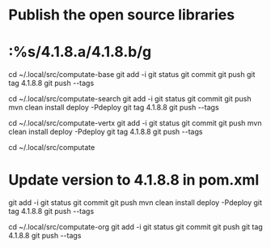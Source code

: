 # Publish the open source libraries

# :%s/4.1.8.a/4.1.8.b/g

cd ~/.local/src/computate-base
git add -i
git status
git commit
git push
git tag 4.1.8.8
git push --tags

cd ~/.local/src/computate-search
git add -i
git status
git commit
git push
mvn clean install deploy -Pdeploy
git tag 4.1.8.8
git push --tags

cd ~/.local/src/computate-vertx
git add -i
git status
git commit
git push
mvn clean install deploy -Pdeploy
git tag 4.1.8.8
git push --tags

cd ~/.local/src/computate
# Update version to 4.1.8.8 in pom.xml
git add -i
git status
git commit
git push
mvn clean install deploy -Pdeploy
git tag 4.1.8.8
git push --tags

cd ~/.local/src/computate-org
git add -i
git status
git commit
git push
git tag 4.1.8.8
git push --tags

